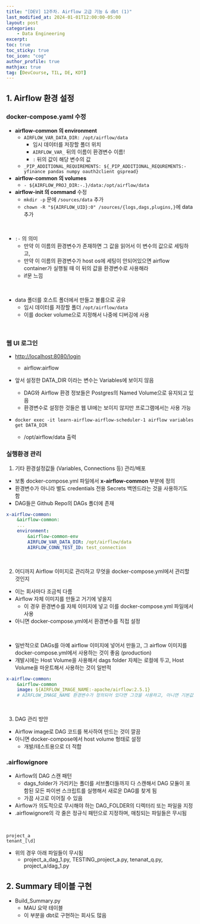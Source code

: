 ```yaml
---
title: "[DEV] 12주차. Airflow 고급 기능 & dbt (1)"
last_modified_at: 2024-01-01T12:00:00-05:00
layout: post
categories:
    - Data Engineering
excerpt: 
toc: true
toc_sticky: true
toc_icon: "cog"
author_profile: true
mathjax: true
tag: [DevCourse, TIL, DE, KDT]
---
```


## 1. Airflow 환경 설정

### docker-compose.yaml 수정

- **airflow-common 의 environment**
    - `AIRFLOW_VAR_DATA_DIR: /opt/airflow/data`
        - 임시 데이터를 저장할 폴더 위치
        - `AIRFLOW_VAR_` 뒤의 이름이 환경변수 이름!
        - `:` 뒤의 값이 해당 변수의 값
    - `_PIP_ADDITIONAL_REQUIREMENTS: ${_PIP_ADDITIONAL_REQUREMENTS:- yfinance pandas numpy oauth2client gspread}`
- **airflow-common 의 volumes**
    - `- ${AIRFLOW_PROJ_DIR:-.}/data:/opt/airflow/data`
- **airflow-init 의 command** 수정
    - `mkdir -p` 문에 `/sources/data` 추가
    - `chown -R "${AIRFLOW_UID}:0" /sources/{logs,dags,plugins,}`에 data 추가 
        

<br>

- `:-` 의 의미
    - 만약 이 이름의 환경변수가 존재하면 그 값을 읽어서 이 변수의 값으로 세팅하고, 
    - 만약 이 이름의 환경변수가 host os에 세팅이 안되어있으면 airflow container가 실행될 때 이 뒤의 값을 환경변수로 사용해라
    - if문 느낌

<br>

- data 폴더를 호스트 폴더에서 만들고 볼륨으로 공유
    - 임시 데이터를 저장할 폴더 `/opt/airflow/data`
    - 이를 docker volume으로 지정해서 나중에 디버깅에 사용

<br>

### 웹 UI 로그인 
- <http://localhost:8080/login>
    - airflow:airflow

- 앞서 설정한 DATA_DIR 이라는 변수는 Variables에 보이지 않음 
    - DAG와 Airflow 환경 정보들은 Postgres의 Named Volume으로 유지되고 있음
    - 환경변수로 설정한 것들은 웹 UI에는 보이지 않지만 프로그램에서는 사용 가능

- `docker exec -it learn-airflow-airflow-scheduler-1 airflow variables get DATA_DIR`
    - /opt/airflow/data 출력

### 실행환경 관리

1) 기타 환경설정값들 (Variables, Connections 등) 관리/배포             

- 보통 docker-compose.yml 파일에서 **x-airflow-common** 부분에 정의
- 환경변수가 아니라 별도 credentials 전용 Secrets 백엔드라는 것을 사용하기도 함
- DAG들은 Github Repo의 DAGs 폴더에 존재

```yml
x-airflow-common:
    &airflow-common:
    ...
    environment:
        &airflow-common-env
        AIRFLOW_VAR_DATA_DIR: /opt/airflow/data
        AIRFLOW_CONN_TEST_ID: test_connection
```


<br>

2) 어디까지 Airflow 이미지로 관리하고 무엇을 docker-compose.yml에서 관리할 것인지      

- 이는 회사마다 조금씩 다름
- Airflow 자체 이미지를 만들고 거기에 넣을지
    - 이 경우 환경변수를 자체 이미지에 넣고 이를 docker-compose.yml 파일에서 사용
- 아니면 docker-compose.yml에서 환경변수를 직접 설정

<br>

- 일반적으로 DAGs를 아예 airflow 이미지에 넣어서 만들고, 그 airflow 이미지를 docker-compose.yml에서 사용하는 것이 좋음 (production)
- 개발시에는 Host Volume을 사용해서 dags folder 자체는 로컬에 두고, Host Volume을 마운트해서 사용하는 것이 일반적

```yml
x-airflow-common:
    &airflow-common
    image: ${AIRFLOW_IMAGE_NAME:-apache/airflow:2.5.1}
    # AIRFLOW_IMAGE_NAME 환경변수가 정의되어 있다면 그것을 사용하고, 아니면 기본값으로 apache/airflow:2.5.1 사용
```

<br>

3) DAG 관리 방안

- Airflow image로 DAG 코드를 복사하여 만드는 것이 깔끔
- 아니면 docker-compose에서 host volume 형태로 설정
    - 개발/테스트용으로 더 적합


### .airflowignore

- Airflow의 DAG 스캔 패턴
    - dags_folder가 가리키는 폴더를 서브폴더들까지 다 스캔해서 DAG 모듈이 포함된 모든 파이썬 스크립트를 실행해서 새로운 DAG를 찾게 됨
    - 가끔 사고로 이어질 수 있음
- Airflow가 의도적으로 무시해야 하는 DAG_FOLDER의 디렉터리 또는 파일을 지정
- .airflowignore의 각 줄은 정규식 패턴으로 지정하며, 매칭되는 파일들은 무시됨

<br>

```
project_a
tenant_[\d]
```

- 위의 경우 아래 파일들이 무시됨
    - project_a_dag_1.py, TESTING_project_a.py, tenanat_q.py, project_a/dag_1.py

## 2. Summary 테이블 구현

- Build_Summary.py
    - MAU 요약 테이블
    - 이 부분을 dbt로 구현하는 회사도 많음